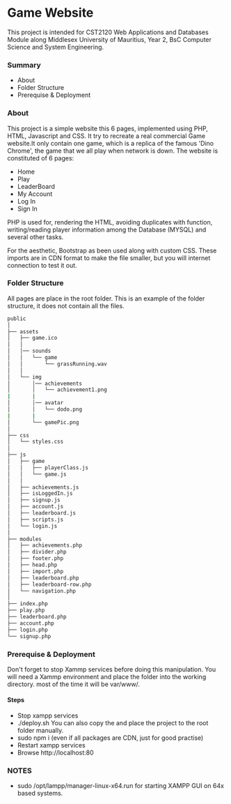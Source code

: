 # Game Website #

This project is intended for CST2120 Web Applications and Databases Module along Middlesex University of Mauritius, Year 2, BsC Computer Science and System Engineering. 

### Summary ###

* About
* Folder Structure
* Prerequise & Deployment

### About ###

This project is a simple website this 6 pages, implemented using PHP, HTML, Javascript and CSS.
It try to recreate a real commercial Game website.It only contain one game, which is a replica of the famous 'Dino Chrome', the game that we all play when network is down.
The website is constituted of 6 pages:

* Home
* Play
* LeaderBoard
* My Account
* Log In
* Sign In

PHP is used for, rendering the HTML, avoiding duplicates with function, writing/reading player information among the Database (MYSQL) and several other tasks.

For the aesthetic, Bootstrap as been used along with custom CSS.
These imports are in CDN format to make the file smaller, but you will internet connection to test it out.

### Folder Structure ###

All pages are place in the root folder.
This is an example of the folder structure, it does not contain all the files.
```bash
public
│
├── assets
│   ├── game.ico
│   │ 
│   │── sounds
│   │   └── game
│   │       └── grassRunning.wav
│   │
│   └── img
│       │── achievements
│       │   └── achievement1.png
|       |
│       │── avatar
│       │   └── dodo.png
|       |
│       └── gamePic.png
│
├── css
│   └── styles.css
│
├── js
│   ├── game
│   │   ├── playerClass.js
│   │   └── game.js
│   │
│   ├── achievements.js
│   ├── isLoggedIn.js
│   ├── signup.js
│   ├── account.js
│   ├── leaderboard.js
│   ├── scripts.js
│   └── login.js
│
├── modules
│   ├── achievements.php
│   ├── divider.php
│   ├── footer.php
│   ├── head.php
│   ├── import.php
│   ├── leaderboard.php
│   ├── leaderboard-row.php
│   └── navigation.php
│
├── index.php
├── play.php
├── leaderboard.php
├── account.php
├── login.php
└── signup.php
```


### Prerequise & Deployment ###

Don't forget to stop Xammp services before doing this manipulation.
You will need a Xammp environment and place the folder into the working directory. most of the time it will be var/www/.

#### Steps
* Stop xampp services
* ./deploy.sh
  You can also copy the and place the project to the root folder manually.
* sudo npm i (even if all packages are CDN, just for good practise)
* Restart xampp services
* Browse http://localhost:80


### NOTES
* sudo /opt/lampp/manager-linux-x64.run for starting XAMPP GUI on 64x based systems.